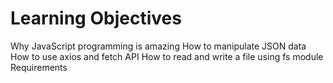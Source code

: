# Learning Objectives
Why JavaScript programming is amazing
How to manipulate JSON data
How to use axios and fetch API
How to read and write a file using fs module
Requirements
